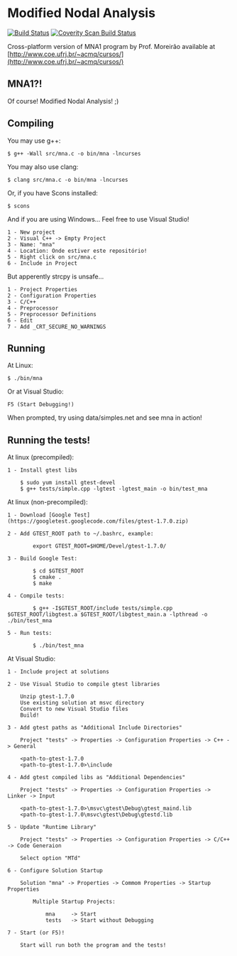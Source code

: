 Modified Nodal Analysis
=======================
[![Build Status](https://travis-ci.org/dhiana/mna.svg?branch=master)](https://travis-ci.org/dhiana/mna) [![Coverity Scan Build Status](https://scan.coverity.com/projects/3453/badge.svg)](https://scan.coverity.com/projects/3453) 

Cross-platform version of MNA1 program by Prof. Moreirão available at
[http://www.coe.ufrj.br/~acmq/cursos/](http://www.coe.ufrj.br/~acmq/cursos/)


MNA1?!
------

Of course! Modified Nodal Analysis! ;)


Compiling
---------

You may use g++:

    $ g++ -Wall src/mna.c -o bin/mna -lncurses

You may also use clang:

    $ clang src/mna.c -o bin/mna -lncurses

Or, if you have Scons installed:

    $ scons

And if you are using Windows... Feel free to use Visual Studio!

    1 - New project
    2 - Visual C++ -> Empty Project
    3 - Name: "mna"
    4 - Location: Onde estiver este repositório!
    5 - Right click on src/mna.c
    6 - Include in Project

But apperently strcpy is unsafe...

    1 - Project Properties
    2 - Configuration Properties
    3 - C/C++
    4 - Preprocessor
    5 - Preprocessor Definitions
    6 - Edit
    7 - Add _CRT_SECURE_NO_WARNINGS

Running
-------

At Linux:

    $ ./bin/mna

Or at Visual Studio:

    F5 (Start Debugging!)

When prompted, try using data/simples.net and see mna in action!

Running the tests!
------------------

At linux (precompiled):

    1 - Install gtest libs

        $ sudo yum install gtest-devel
        $ g++ tests/simple.cpp -lgtest -lgtest_main -o bin/test_mna


At linux (non-precompiled):

    1 - Download [Google Test](https://googletest.googlecode.com/files/gtest-1.7.0.zip)

    2 - Add GTEST_ROOT path to ~/.bashrc, example:

            export GTEST_ROOT=$HOME/Devel/gtest-1.7.0/

    3 - Build Google Test:

            $ cd $GTEST_ROOT
            $ cmake .
            $ make

    4 - Compile tests:

            $ g++ -I$GTEST_ROOT/include tests/simple.cpp $GTEST_ROOT/libgtest.a $GTEST_ROOT/libgtest_main.a -lpthread -o ./bin/test_mna

    5 - Run tests:

            $ ./bin/test_mna


At Visual Studio:

    1 - Include project at solutions

    2 - Use Visual Studio to compile gtest libraries

        Unzip gtest-1.7.0
        Use existing solution at msvc directory
        Convert to new Visual Studio files
        Build!

    3 - Add gtest paths as "Additional Include Directories"

        Project "tests" -> Properties -> Configuration Properties -> C++ -> General

        <path-to-gtest-1.7.0
        <path-to-gtest-1.7.0>\include

    4 - Add gtest compiled libs as "Additional Dependencies" 

        Project "tests" -> Properties -> Configuration Properties -> Linker -> Input

        <path-to-gtest-1.7.0>\msvc\gtest\Debug\gtest_maind.lib
        <path-to-gtest-1.7.0\msvc\gtest\Debug\gtestd.lib

    5 - Update "Runtime Library"

        Project "tests" -> Properties -> Configuration Properties -> C/C++ -> Code Generaion

        Select option "MTd"

    6 - Configure Solution Startup

        Solution "mna" -> Properties -> Commom Properties -> Startup Properties
        
            Multiple Startup Projects:

                mna     -> Start
                tests   -> Start without Debugging

    7 - Start (or F5)!

        Start will run both the program and the tests!
